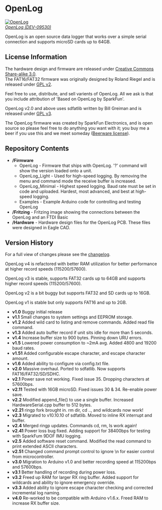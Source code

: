 OpenLog
=======

[![OpenLog](https://dlnmh9ip6v2uc.cloudfront.net/images/products/9/5/3/0/09530-01_i_ma.jpg)  
*OpenLog (DEV-09530)*](https://www.sparkfun.com/products/9530)

OpenLog is an open source data logger that works over a simple serial connection and supports microSD cards up to 64GB. 

License Information
-------------------

The hardware design and firmware are released under [Creative Commons Share-alike 3.0](http://creativecommons.org/licenses/by-sa/3.0/).  
The FAT16/FAT32 firmware was originally designed by Roland Riegel and is released under [GPL v2](http://www.gnu.org/licenses/gpl-2.0.html).  

Feel free to use, distribute, and sell varients of OpenLog. All we ask is that you include attribution of 'Based on OpenLog by SparkFun'.

OpenLog v2.0 and above uses sdfatlib written by Bill Greiman and is released under [GPL v3](http://www.gnu.org/licenses/gpl-3.0.html).  

The OpenLog firmware was created by SparkFun Electronics, and is open source so please feel free to do anything you want with it; 
you buy me a beer if you use this and we meet someday ([Beerware license](http://en.wikipedia.org/wiki/Beerware)).

Repository Contents
-------------------
* **/Firmware** 
	* OpenLog - Firmware that ships with OpenLog. '?' command will show the version loaded onto a unit.
	* OpenLog_Light - Used for high-speed logging. By removing the menu and command mode the receive buffer is increased.
	* OpenLog_Minimal - Highest speed logging. Baud rate must be set in code and uploaded. Hardest, most advanced, and best at high-speed logging.
    * Examples - Example Arduino code for controlling and testing OpenLog
* **/Fritzing** - Fritzing image showing the connections between the OpenLog and an FTDI Basic
* **/Hardware** - Hardware design files for the OpenLog PCB. These files were designed in Eagle CAD.

Version History
---------------

For a full view of changes please see the [changelog](https://github.com/sparkfun/OpenLog/blob/master/CHANGELOG.md). 

OpenLog v4 is refactored with better RAM utilization for better performance at higher record speeds (115200/57600).

OpenLog v3 is stable, supports FAT32 cards up to 64GB and supports higher record speeds (115200/57600).

OpenLog v2 is a bit buggy but supports FAT32 and SD cards up to 16GB.  

OpenLog v1 is stable but only supports FAT16 and up to 2GB.  

* **v1.0**  Buggy initial release
* **v1.1**  Small changes to system settings and EEPROM storage.
* **v1.2**  Added wild card to listing and remove commands. Added read file command.
* **v1.3**  Added auto buffer record if unit sits idle for more than 5 seconds.
* **v1.4**  Increase buffer size to 900 bytes. Pinning down URU errors.
* **v1.5**  Lowered power consumption to ~2mA avg. Added 4800 and 19200 baud rates.
* **v1.51** Added configurable escape character, and escape character amount.
* **v1.6**  Added ability to configure via config.txt file.
* **v2.0**  Massive overhaul. Ported to sdfatlib. Now supports FAT16/FAT32/SD/SDHC.
* **v2.1**  Power save not working. Fixed issue 35. Dropping characters at 57600bps.
* **v2.11** Tested with 16GB microSD. Fixed issues 30 & 34. Re-enable power save.
* **v2.2**  Modified append_file() to use a single buffer. Increased HardwareSerial.cpp buffer to 512 bytes.
* **v2.21** ringp fork brought in. rm dir, cd .., and wildcards now work!
* **v2.3**  Migrated to v10.10.10 of sdfatlib. Moved to inline RX interrupt and buffer.
* **v2.4**  Merged ringp updates. Commands cd, rm, ls work again!
* **v2.41** Power loss bug fixed. Adding support for 38400bps for testing with SparkFum 9DOF IMU logging. 
* **v2.5**  Added software reset command. Modified the read command to print extended ASCII characters.
* **v2.51** Changed command prompt control to ignore \n for easier control from microcontroller.
* **v3.0**  Migration to Arduino v1.0 and better recording speed at 115200bps and 57600bps.
* **v3.1**  Better handling of recording during power loss.
* **v3.2**  Freed up RAM for larger RX ring buffer. Added support for wildcards and ability to ignore emergency override.
* **v3.3**  Added ability to ignore escape character checking and corrected incremental log naming.
* **v4.0**  Re-worked to be compatible with Arduino v1.6.x. Freed RAM to increase RX buffer size.